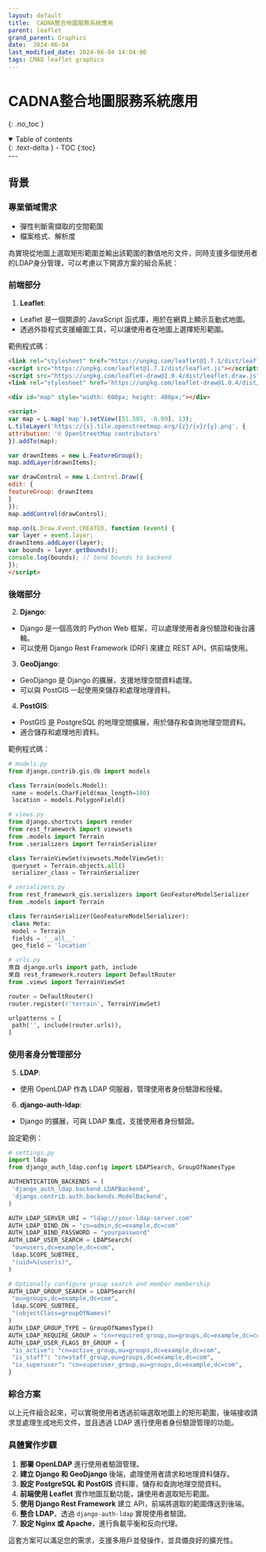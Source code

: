 ```yaml
---
layout: default
title:  CADNA整合地圖服務系統應用
parent: leaflet
grand_parent: Graphics
date:  2024-06-04
last_modified_date: 2024-06-04 14:04:00
tags: CMAQ leaflet graphics
---
```


# CADNA整合地圖服務系統應用
{: .no_toc }

<details open markdown="block">
  <summary>
    Table of contents
  </summary>
  {: .text-delta }
- TOC
{:toc}
</details>
---

## 背景

### 專業領域需求

- 彈性判斷需擷取的空間範圍
- 檔案格式、解析度

為實現從地圖上選取矩形範圍並輸出該範圍的數值地形文件，同時支援多個使用者的LDAP身分管理，可以考慮以下開源方案的組合系統：

### 前端部分

1. **Leaflet**:

- Leaflet 是一個開源的 JavaScript 函式庫，用於在網頁上顯示互動式地圖。
- 透過外掛程式支援繪圖工具，可以讓使用者在地圖上選擇矩形範圍。

 範例程式碼：

 ```html
 <link rel="stylesheet" href="https://unpkg.com/leaflet@1.7.1/dist/leaflet.css" />
 <script src="https://unpkg.com/leaflet@1.7.1/dist/leaflet.js"></script>
 <script src="https://unpkg.com/leaflet-draw@1.0.4/dist/leaflet.draw.js"></script>
 <link rel="stylesheet" href="https://unpkg.com/leaflet-draw@1.0.4/dist/leaflet.draw.css" />

 <div id="map" style="width: 600px; height: 400px;"></div>

 <script>
 var map = L.map('map').setView([51.505, -0.09], 13);
 L.tileLayer('https://{s}.tile.openstreetmap.org/{z}/{x}/{y}.png', {
 attribution: '© OpenStreetMap contributors'
 }).addTo(map);

 var drawnItems = new L.FeatureGroup();
 map.addLayer(drawnItems);

 var drawControl = new L.Control.Draw({
 edit: {
 featureGroup: drawnItems
 }
 });
 map.addControl(drawControl);

 map.on(L.Draw.Event.CREATED, function (event) {
 var layer = event.layer;
 drawnItems.addLayer(layer);
 var bounds = layer.getBounds();
 console.log(bounds); // Send bounds to backend
 });
 </script>
 ```

### 後端部分

2. **Django**:
 - Django 是一個高效的 Python Web 框架，可以處理使用者身份驗證和後台邏輯。
 - 可以使用 Django Rest Framework (DRF) 來建立 REST API，供前端使用。

3. **GeoDjango**:
 - GeoDjango 是 Django 的擴展，支援地理空間資料處理。
 - 可以與 PostGIS 一起使用來儲存和處理地理資料。

4. **PostGIS**:
 - PostGIS 是 PostgreSQL 的地理空間擴展，用於儲存和查詢地理空間資料。
 - 適合儲存和處理地形資料。

範例程式碼：

```python
# models.py
from django.contrib.gis.db import models

class Terrain(models.Model):
 name = models.CharField(max_length=100)
 location = models.PolygonField()

# views.py
from django.shortcuts import render
from rest_framework import viewsets
from .models import Terrain
from .serializers import TerrainSerializer

class TerrainViewSet(viewsets.ModelViewSet):
 queryset = Terrain.objects.all()
 serializer_class = TerrainSerializer

# serializers.py
from rest_framework_gis.serializers import GeoFeatureModelSerializer
from .models import Terrain

class TerrainSerializer(GeoFeatureModelSerializer):
 class Meta:
 model = Terrain
 fields = '__all__'
 geo_field = 'location'

# urls.py
來自 django.urls import path, include
來自 rest_framework.routers import DefaultRouter
from .views import TerrainViewSet

router = DefaultRouter()
router.register(r'terrain', TerrainViewSet)

urlpatterns = [
 path('', include(router.urls)),
]
```

### 使用者身分管理部分

5. **LDAP**:
 - 使用 OpenLDAP 作為 LDAP 伺服器，管理使用者身份驗證和授權。

6. **django-auth-ldap**:
 - Django 的擴展，可與 LDAP 集成，支援使用者身份驗證。

設定範例：

```python
# settings.py
import ldap
from django_auth_ldap.config import LDAPSearch, GroupOfNamesType

AUTHENTICATION_BACKENDS = (
 'django_auth_ldap.backend.LDAPBackend',
 'django.contrib.auth.backends.ModelBackend',
)

AUTH_LDAP_SERVER_URI = "ldap://your-ldap-server.com"
AUTH_LDAP_BIND_DN = "cn=admin,dc=example,dc=com"
AUTH_LDAP_BIND_PASSWORD = "yourpassword"
AUTH_LDAP_USER_SEARCH = LDAPSearch(
 "ou=users,dc=example,dc=com",
 ldap.SCOPE_SUBTREE,
 "(uid=%(user)s)",
)

# Optionally configure group search and member membership
AUTH_LDAP_GROUP_SEARCH = LDAPSearch(
 "ou=groups,dc=example,dc=com",
 ldap.SCOPE_SUBTREE,
 "(objectClass=groupOfNames)"
)
AUTH_LDAP_GROUP_TYPE = GroupOfNamesType()
AUTH_LDAP_REQUIRE_GROUP = "cn=required_group,ou=groups,dc=example,dc=com"
AUTH_LDAP_USER_FLAGS_BY_GROUP = {
 "is_active": "cn=active_group,ou=groups,dc=example,dc=com",
 "is_staff": "cn=staff_group,ou=groups,dc=example,dc=com",
 "is_superuser": "cn=superuser_group,ou=groups,dc=example,dc=com",
}
```

### 綜合方案

以上元件組合起來，可以實現使用者透過前端選取地圖上的矩形範圍，後端接收請求並處理生成地形文件，並且透過 LDAP 進行使用者身份驗證管理的功能。

### 具體實作步驟

1. **部署 OpenLDAP** 進行使用者驗證管理。
2. **建立 Django 和 GeoDjango** 後端，處理使用者請求和地理資料儲存。
3. **設定 PostgreSQL 和 PostGIS** 資料庫，儲存和查詢地理空間資料。
4. **前端使用 Leaflet** 實作地圖互動功能，讓使用者選取矩形範圍。
5. **使用 Django Rest Framework** 建立 API，前端將選取的範圍傳送到後端。
6. **整合 LDAP**，透過 `django-auth-ldap` 實現使用者驗證。
7. **設定 Nginx 或 Apache**，進行負載平衡和反向代理。

這套方案可以滿足您的需求，支援多用戶並發操作，並具備良好的擴充性。
